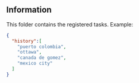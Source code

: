 ## Information

This folder contains the registered tasks. Example:

```json
{
  "history":[
    "puerto colombia",
    "ottawa",
    "canada de gomez",
    "mexico city"
  ]
}
```